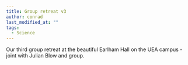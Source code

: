 ```yaml
---
title: Group retreat v3
author: conrad
last_modified_at: ""
tags:
  - Science
---
```

<!-- excerpt start -->
Our third group retreat at the beautiful Earlham Hall on the UEA campus - joint with Julian Blow and group.
<!-- excerpt end -->
